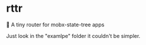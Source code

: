 # rttr
🔱 A tiny router for mobx-state-tree apps

Just look in the "examlpe" folder it couldn't be simpler.
